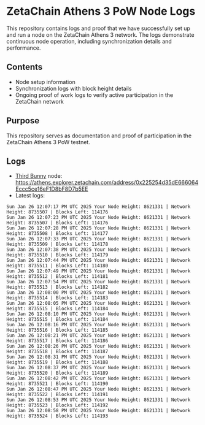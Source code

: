 # ZetaChain Athens 3 PoW Node Logs
This repository contains logs and proof that we have successfully set up and run a node on the ZetaChain Athens 3 network. The logs demonstrate continuous node operation, including synchronization details and performance.

## Contents
- Node setup information
- Synchronization logs with block height details
- Ongoing proof of work logs to verify active participation in the ZetaChain network

## Purpose
This repository serves as documentation and proof of participation in the ZetaChain Athens 3 PoW testnet.

## Logs

- [Third Bunny](https://thirdbunny.xyz/) node: https://athens.explorer.zetachain.com/address/0x225254d35dE666064Eccc5ce16eF1D8bF8D7b5EE
- Latest logs:
```
Sun Jan 26 12:07:17 PM UTC 2025 Your Node Height: 8621331 | Network Height: 8735507 | Blocks Left: 114176
Sun Jan 26 12:07:23 PM UTC 2025 Your Node Height: 8621331 | Network Height: 8735507 | Blocks Left: 114176
Sun Jan 26 12:07:28 PM UTC 2025 Your Node Height: 8621331 | Network Height: 8735508 | Blocks Left: 114177
Sun Jan 26 12:07:33 PM UTC 2025 Your Node Height: 8621331 | Network Height: 8735509 | Blocks Left: 114178
Sun Jan 26 12:07:38 PM UTC 2025 Your Node Height: 8621331 | Network Height: 8735510 | Blocks Left: 114179
Sun Jan 26 12:07:44 PM UTC 2025 Your Node Height: 8621331 | Network Height: 8735511 | Blocks Left: 114180
Sun Jan 26 12:07:49 PM UTC 2025 Your Node Height: 8621331 | Network Height: 8735512 | Blocks Left: 114181
Sun Jan 26 12:07:54 PM UTC 2025 Your Node Height: 8621331 | Network Height: 8735513 | Blocks Left: 114182
Sun Jan 26 12:08:00 PM UTC 2025 Your Node Height: 8621331 | Network Height: 8735514 | Blocks Left: 114183
Sun Jan 26 12:08:05 PM UTC 2025 Your Node Height: 8621331 | Network Height: 8735515 | Blocks Left: 114184
Sun Jan 26 12:08:10 PM UTC 2025 Your Node Height: 8621331 | Network Height: 8735515 | Blocks Left: 114184
Sun Jan 26 12:08:16 PM UTC 2025 Your Node Height: 8621331 | Network Height: 8735516 | Blocks Left: 114185
Sun Jan 26 12:08:21 PM UTC 2025 Your Node Height: 8621331 | Network Height: 8735517 | Blocks Left: 114186
Sun Jan 26 12:08:26 PM UTC 2025 Your Node Height: 8621331 | Network Height: 8735518 | Blocks Left: 114187
Sun Jan 26 12:08:31 PM UTC 2025 Your Node Height: 8621331 | Network Height: 8735519 | Blocks Left: 114188
Sun Jan 26 12:08:37 PM UTC 2025 Your Node Height: 8621331 | Network Height: 8735520 | Blocks Left: 114189
Sun Jan 26 12:08:42 PM UTC 2025 Your Node Height: 8621331 | Network Height: 8735521 | Blocks Left: 114190
Sun Jan 26 12:08:47 PM UTC 2025 Your Node Height: 8621331 | Network Height: 8735522 | Blocks Left: 114191
Sun Jan 26 12:08:53 PM UTC 2025 Your Node Height: 8621331 | Network Height: 8735523 | Blocks Left: 114192
Sun Jan 26 12:08:58 PM UTC 2025 Your Node Height: 8621331 | Network Height: 8735524 | Blocks Left: 114193
```
